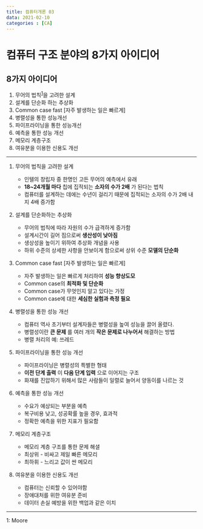 ```yaml
---
title: 컴퓨터개론 03
data: 2021-02-10
categories : [CA]
---
```


# 컴퓨터 구조 분야의 8가지 아이디어

## 8가지 아이디어
1. 무어의 법칙<sup>[1](#footnote_1)</sup>을 고려한 설계
2. 설계를 단순화 하는 추상화
3. Common case fast [자주 발생하는 일은 빠르게]
4. 병렬성을 통한 성능개선
5. 파이프라이닝을 통한 성능개선
6. 예측을 통한 성능 개선
7. 메모리 계층구조
8. 여유분을 이용한 신용도 개선

---

1. 무어의 법칙을 고려한 설계
    - 인텔의 창립자 중 한명인 고든 무어의 예측에서 유래
    - __18~24개월 마다__ 칩에 집적되는 __소자의 수가 2배__ 가 된다는 법칙
    - 컴퓨터를 설계하는 데에는 수년이 걸리기 때문에 집적되는 소자의 수가 2배 내지 4배 증가함

2. 설계를 단순화하는 추상화
    - 무어의 법칙에 따라 자원의 수가 급격하게 증가함
    - 설계시간이 길어 짐으로써 __생산성이 낮아짐__
    - 생상성을 높이기 위하여 추상화 개념을 사용
    - 하위 수준의 상세한 사항을 안보이게 함으로써 상위 수준 __모델의 단순화__

3. Common case fast [자주 발생하는 일은 빠르게]
    - 자주 발생하는 일은 빠르게 처리하여 __성능 향상도모__
    - Common case의 __최적화 및 단순화__
    - Common case가 무엇인지 알고 있다는 가정
    - Common case에 대한 __세심한 실험과 측정 필요__

4. 병렬성을 통한 성능 개선
    - 컴퓨터 역사 초기부터 설계자들은 병렬성을 높여 성능을 끌어 올렸다.
    - 병렬성이란 __큰 문제__ 를 여러 개의 __작은 문제로 나누어서__ 해결하는 방법
    - 병렬 처리의 예: 쓰레드

5. 파이프라이닝을 통한 성능 개선
    - 파이프라이닝은 병렬성의 특별한 형태
    - __이전 단계 출력__ 이 __다음 단계 입력__ 으로 이어지는 구조
    - 화재를 진압하기 위해서 많은 사람들이 일렬로 늘어서 양동이를 나르는 것

6. 예측을 통한 성능 개선
    - 수요가 예상되는 부분을 예측
    - 복구비용 낮고, 성공확률 높을 경우, 효과적
    - 정확한 예측을 위한 지표가 필요함

7. 메모리 계층구조
    - 메모리 계층 구조를 통한 문제 해셜
    - 최상위 - 비싸고 제일 빠른 메모리
    - 최하휘 - 느리고 값이 싼 메모리

8. 여유분을 이용한 신용도 개선
    - 컴퓨터는 신뢰할 수 있어야함
    - 장애대처를 위한 여유분 준비
    - 데이터 손실 예방을 위한 백업과 같은 이치

---
<a name="footnote_1">1</a>: Moore